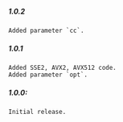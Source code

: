 ##### 1.0.2
    Added parameter `cc`.

##### 1.0.1
    Added SSE2, AVX2, AVX512 code.
    Added parameter `opt`.

##### 1.0.0:
    Initial release.
